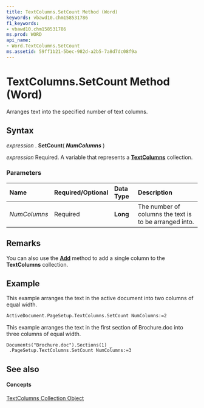 ```yaml
---
title: TextColumns.SetCount Method (Word)
keywords: vbawd10.chm158531786
f1_keywords:
- vbawd10.chm158531786
ms.prod: WORD
api_name:
- Word.TextColumns.SetCount
ms.assetid: 59ff1b21-5bec-982d-a2b5-7a8d7dc08f9a
---
```



# TextColumns.SetCount Method (Word)

Arranges text into the specified number of text columns.


## Syntax

 _expression_ . **SetCount**( **_NumColumns_** )

 _expression_ Required. A variable that represents a **[TextColumns](textcolumns-objectword.md)** collection.


### Parameters



|**Name**|**Required/Optional**|**Data Type**|**Description**|
|:-----|:-----|:-----|:-----|
| _NumColumns_|Required| **Long**|The number of columns the text is to be arranged into.|

## Remarks

You can also use the  **[Add](textcolumns-add-method-word.md)** method to add a single column to the **TextColumns** collection.


## Example

This example arranges the text in the active document into two columns of equal width.


```vb
ActiveDocument.PageSetup.TextColumns.SetCount NumColumns:=2
```

This example arranges the text in the first section of Brochure.doc into three columns of equal width.




```
Documents("Brochure.doc").Sections(1) _ 
 .PageSetup.TextColumns.SetCount NumColumns:=3
```


## See also


#### Concepts


[TextColumns Collection Object](textcolumns-objectword.md)

